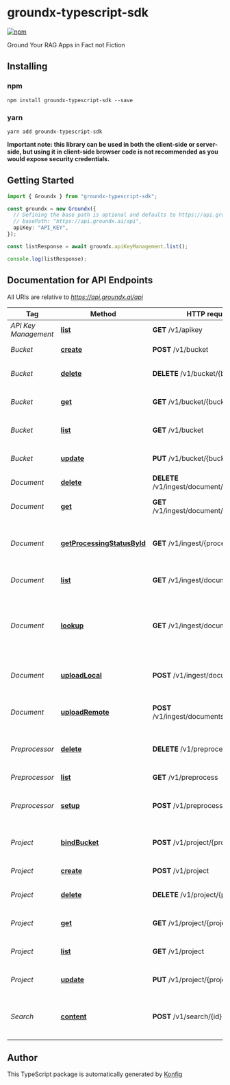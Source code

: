 # groundx-typescript-sdk

[![npm](https://img.shields.io/badge/npm-v1.0.0-blue)](https://www.npmjs.com/package/groundx-typescript-sdk/v/1.0.0)

Ground Your RAG Apps in Fact not Fiction
## Installing

### npm
```
npm install groundx-typescript-sdk --save
```

### yarn
```
yarn add groundx-typescript-sdk
```

**Important note: this library can be used in both the client-side or server-side, but using it
in client-side browser code is not recommended as you would expose security credentials.**



## Getting Started

```typescript
import { Groundx } from "groundx-typescript-sdk";

const groundx = new Groundx({
  // Defining the base path is optional and defaults to https://api.groundx.ai/api
  // basePath: "https://api.groundx.ai/api",
  apiKey: "API_KEY",
});

const listResponse = await groundx.apiKeyManagement.list();

console.log(listResponse);
```

## Documentation for API Endpoints

All URIs are relative to *https://api.groundx.ai/api*

Tag | Method | HTTP request | Description
------------ | ------------- | ------------- | -------------
*API Key Management* | [**list**](docs/ApiKeyManagementApi.md#list) | **GET** /v1/apikey | Get API keys
*Bucket* | [**create**](docs/BucketApi.md#create) | **POST** /v1/bucket | Create a bucket
*Bucket* | [**delete**](docs/BucketApi.md#delete) | **DELETE** /v1/bucket/{bucketId} | Delete an existing bucket
*Bucket* | [**get**](docs/BucketApi.md#get) | **GET** /v1/bucket/{bucketId} | Look up an existing bucket
*Bucket* | [**list**](docs/BucketApi.md#list) | **GET** /v1/bucket | Look up existing buckets
*Bucket* | [**update**](docs/BucketApi.md#update) | **PUT** /v1/bucket/{bucketId} | Update an existing bucket
*Document* | [**delete**](docs/DocumentApi.md#delete) | **DELETE** /v1/ingest/document/{documentId} | Delete documents
*Document* | [**get**](docs/DocumentApi.md#get) | **GET** /v1/ingest/document/{documentId} | Look up an existing document
*Document* | [**getProcessingStatusById**](docs/DocumentApi.md#getProcessingStatusById) | **GET** /v1/ingest/{processId} | Look up document processing status by processId
*Document* | [**list**](docs/DocumentApi.md#list) | **GET** /v1/ingest/documents | Look up all existing documents
*Document* | [**lookup**](docs/DocumentApi.md#lookup) | **GET** /v1/ingest/documents/{id} | Look up existing documents by processId, bucketId, or projectId
*Document* | [**uploadLocal**](docs/DocumentApi.md#uploadLocal) | **POST** /v1/ingest/documents/local | Upload local documents to GroundX
*Document* | [**uploadRemote**](docs/DocumentApi.md#uploadRemote) | **POST** /v1/ingest/documents/remote | Upload hosted documents to GroundX
*Preprocessor* | [**delete**](docs/PreprocessorApi.md#delete) | **DELETE** /v1/preprocess | Delete Custom Pre-Processor
*Preprocessor* | [**list**](docs/PreprocessorApi.md#list) | **GET** /v1/preprocess | Query pre-processors
*Preprocessor* | [**setup**](docs/PreprocessorApi.md#setup) | **POST** /v1/preprocess | Setup Custom Pre-Processor
*Project* | [**bindBucket**](docs/ProjectApi.md#bindBucket) | **POST** /v1/project/{projectId} | Add an existing bucket to a project
*Project* | [**create**](docs/ProjectApi.md#create) | **POST** /v1/project | Create a project
*Project* | [**delete**](docs/ProjectApi.md#delete) | **DELETE** /v1/project/{projectId} | Delete an existing project
*Project* | [**get**](docs/ProjectApi.md#get) | **GET** /v1/project/{projectId} | Look up an existing project
*Project* | [**list**](docs/ProjectApi.md#list) | **GET** /v1/project | Look up existing projects
*Project* | [**update**](docs/ProjectApi.md#update) | **PUT** /v1/project/{projectId} | Update an existing project
*Search* | [**content**](docs/SearchApi.md#content) | **POST** /v1/search/{id} | Perform a search query of your content

## Author
This TypeScript package is automatically generated by [Konfig](https://konfigthis.com)
